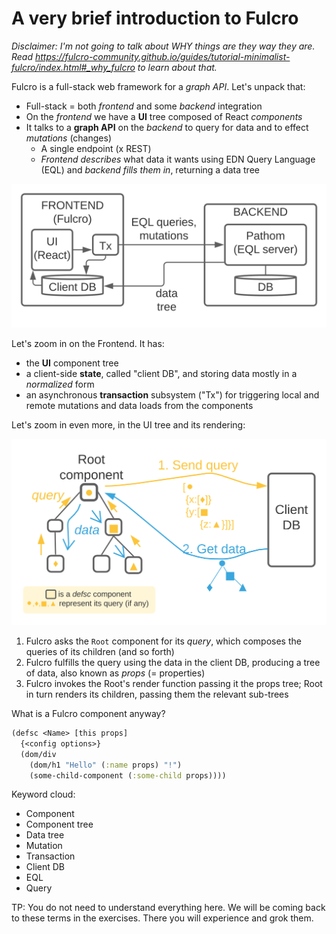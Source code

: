 # A very brief introduction to Fulcro

_Disclaimer: I'm not going to talk about WHY things are they way they are. Read https://fulcro-community.github.io/guides/tutorial-minimalist-fulcro/index.html#_why_fulcro to learn about that._

Fulcro is a full-stack web framework for a _graph API_. Let's unpack that:

* Full-stack = both _frontend_ and some _backend_ integration
* On the _frontend_ we have a **UI** tree composed of React _components_
* It talks to a **graph API** on the _backend_ to query for data and to effect _mutations_ (changes)
  * A single endpoint (x REST)
  * _Frontend describes_ what data it wants using EDN Query Language (EQL) and _backend fills them in_, returning a data tree

![](./images/fulcro-system-view.svg)

Let's zoom in on the Frontend. It has:

* the **UI** component tree
* a client-side **state**, called "client DB", and storing data mostly in a _normalized_ form
* an asynchronous **transaction** subsystem ("Tx") for triggering local and remote mutations and data loads from the components

Let's zoom in even more, in the UI tree and its rendering:

![](./images/fulcro-ui-query-data.svg)

1. Fulcro asks the `Root` component for its _query_, which composes the queries of its children (and so forth)
2. Fulcro fulfills the query using the data in the client DB, producing a tree of data, also known as _props_ (= properties)
3. Fulcro invokes the Root's render function passing it the props tree; Root in turn renders its children, passing them the relevant sub-trees

What is a Fulcro component anyway?

```clojure
(defsc <Name> [this props]
  {<config options>}
  (dom/div 
    (dom/h1 "Hello" (:name props) "!")
    (some-child-component (:some-child props))))
```

Keyword cloud:

* Component
* Component tree
* Data tree
* Mutation
* Transaction
* Client DB
* EQL
* Query

TP: You do not need to understand everything here. We will be coming back to these terms in the exercises. There you will experience and grok them.